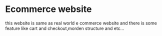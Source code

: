 # Ecommerce website
 this website is same as real world e commerce website and there is some feature like cart and checkout,morden structure and etc...
